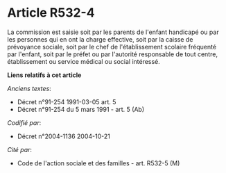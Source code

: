 # Article R532-4

La commission est saisie soit par les parents de l'enfant handicapé ou par les personnes qui en ont la charge effective, soit
par la caisse de prévoyance sociale, soit par le chef de l'établissement scolaire fréquenté par l'enfant, soit par le préfet
ou par l'autorité responsable de tout centre, établissement ou service médical ou social intéressé.

**Liens relatifs à cet article**

_Anciens textes_:

  - Décret n°91-254 1991-03-05 art. 5
  - Décret n°91-254 du 5 mars 1991 - art. 5 (Ab)

_Codifié par_:

  - Décret n°2004-1136 2004-10-21

_Cité par_:

  - Code de l'action sociale et des familles - art. R532-5 (M)
